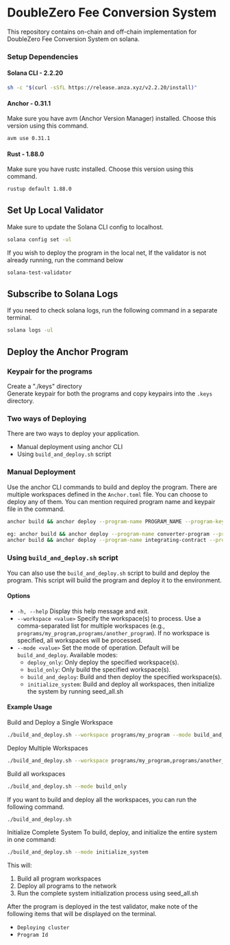 # DoubleZero Fee Conversion System #

This repository contains on-chain and off-chain implementation for DoubleZero Fee Conversion System on solana.

### Setup Dependencies

#### Solana CLI - 2.2.20
```sh
sh -c "$(curl -sSfL https://release.anza.xyz/v2.2.20/install)"
```
#### Anchor - 0.31.1
Make sure you have avm (Anchor Version Manager) installed. Choose this version using this command.
```sh
avm use 0.31.1
```

#### Rust - 1.88.0
Make sure you have rustc installed. Choose this version using this command.
```sh
rustup default 1.88.0
```

## Set Up Local Validator
Make sure to update the Solana CLI config to localhost.
```sh
solana config set -ul
```
If you wish to deploy the program in the local net, If the validator is not already running, run the command below 
```sh
solana-test-validator
```

## Subscribe to Solana Logs
If you need to check solana logs, run the following command in a separate terminal.
```sh
solana logs -ul
```


## Deploy the Anchor Program
### Keypair for the programs
Create a "./keys" directory\
Generate keypair for both the programs and copy keypairs into the `.keys` directory.

### Two ways of Deploying
There are two ways to deploy your application.
- Manual deployment using anchor CLI
- Using `build_and_deploy.sh` script

### Manual Deployment
Use the anchor CLI commands to build and deploy the program.
There are multiple workspaces defined in the `Anchor.toml` file. You can choose to deploy any of them.
You can mention required program name and keypair file in the command.

```sh
anchor build && anchor deploy --program-name PROGRAM_NAME --program-keypair ..keys/KEYPAIR.json

eg: anchor build && anchor deploy --program-name converter-program --program-keypair ./.keys/converter_program-keypair.json
anchor build && anchor deploy --program-name integrating-contract --program-keypair ./keys/integrating_contract-keypair.json
```

### Using `build_and_deploy.sh` script
You can also use the `build_and_deploy.sh` script to build and deploy the program. This script will build the program and
deploy it to the environment.

#### Options
- `-h, --help` Display this help message and exit.
- `--workspace <value>` Specify the workspace(s) to process. Use a comma-separated list for multiple workspaces (e.g., `programs/my_program,programs/another_program`). If no workspace is specified, all workspaces will be processed.
- `--mode <value>` Set the mode of operation. Default will be `build_and_deploy`. Available modes:
    - `deploy_only`: Only deploy the specified workspace(s).
    - `build_only`: Only build the specified workspace(s).
    - `build_and_deploy`: Build and then deploy the specified workspace(s).
    - `initialize_system`: Build and deploy all workspaces, then initialize the system by running seed_all.sh

#### Example Usage
Build and Deploy a Single Workspace
```sh
./build_and_deploy.sh --workspace programs/my_program --mode build_and_deploy
```

Deploy Multiple Workspaces
```sh
./build_and_deploy.sh --workspace programs/my_program,programs/another_program --mode deploy_only
```

Build all workspaces
```sh
./build_and_deploy.sh --mode build_only
```

If you want to build and deploy all the workspaces, you can run the following command.
```sh
./build_and_deploy.sh
```

Initialize Complete System
To build, deploy, and initialize the entire system in one command:
```sh
./build_and_deploy.sh --mode initialize_system
```

This will:
1. Build all program workspaces
2. Deploy all programs to the network
3. Run the complete system initialization process using seed_all.sh

After the program is deployed in the test validator, make note of the following items that will be displayed on the terminal.
- `Deploying cluster`
- `Program Id`
